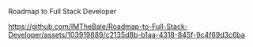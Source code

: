 Roadmap to Full Stack Developer

https://github.com/IMTheBale/Roadmap-to-Full-Stack-Developer/assets/103919889/c2135d8b-b1aa-4318-845f-9c4f69d3c6ba

